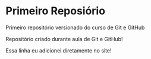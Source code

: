# Primeiro Reposiório
 Primeiro repositório versionado do curso de Git e GitHub

 Repositório criado durante aula de Git e GitHub!
 
 Essa linha eu adicionei diretamente no site!
